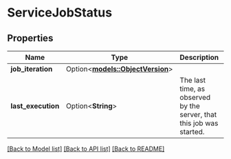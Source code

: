# ServiceJobStatus

## Properties

Name | Type | Description | Notes
------------ | ------------- | ------------- | -------------
**job_iteration** | Option<[**models::ObjectVersion**](ObjectVersion.md)> |  | [optional]
**last_execution** | Option<**String**> | The last time, as observed by the server, that this job was started.  | [optional]

[[Back to Model list]](../README.md#documentation-for-models) [[Back to API list]](../README.md#documentation-for-api-endpoints) [[Back to README]](../README.md)



